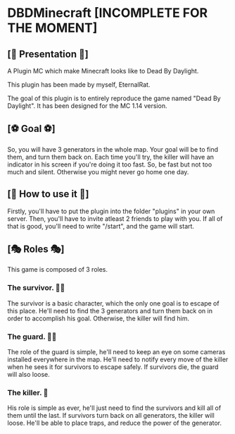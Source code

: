 # DBDMinecraft [INCOMPLETE FOR THE MOMENT]

## [📖 Presentation 📖]

A Plugin MC which make Minecraft looks like to Dead By Daylight.

This plugin has been made by myself, EternalRat.

The goal of this plugin is to entirely reproduce the game named "Dead By Daylight".
It has been designed for the MC 1.14 version.

## [⚽ Goal ⚽]

So, you will have 3 generators in the whole map. Your goal will be to find them, and turn them back on.
Each time you'll try, the killer will have an indicator in his screen if you're doing it too fast.
So, be fast but not too much and silent. Otherwise you might never go home one day.

## [🔨 How to use it 🔨]

Firstly, you'll have to put the plugin into the folder "plugins" in your own server.
Then, you'll have to invite atleast 2 friends to play with you.
If all of that is good, you'll need to write "/start", and the game will start.

## [🎭 Roles 🎭]

This game is composed of 3 roles.

### The survivor. 🙎‍♂️

The survivor is a basic character, which the only one goal is to escape of this place.
He'll need to find the 3 generators and turn them back on in order to accomplish his goal.
Otherwise, the killer will find him.

### The guard. 👮‍♂️

The role of the guard is simple, he'll need to keep an eye on some cameras installed everywhere in the map.
He'll need to notify every move of the killer when he sees it for survivors to escape safely.
If survivors die, the guard will also loose.

### The killer. 🔪

His role is simple as ever, he'll just need to find the survivors and kill all of them until the last.
If survivors turn back on all generators, the killer will loose.
He'll be able to place traps, and reduce the power of the generator.